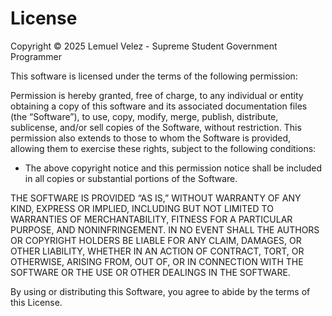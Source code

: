 # License

Copyright © 2025 Lemuel Velez - Supreme Student Government Programmer

This software is licensed under the terms of the following permission:

Permission is hereby granted, free of charge, to any individual or entity obtaining a copy of this software and its associated documentation files (the “Software”), to use, copy, modify, merge, publish, distribute, sublicense, and/or sell copies of the Software, without restriction. This permission also extends to those to whom the Software is provided, allowing them to exercise these rights, subject to the following conditions:

- The above copyright notice and this permission notice shall be included in all copies or substantial portions of the Software.

THE SOFTWARE IS PROVIDED “AS IS,” WITHOUT WARRANTY OF ANY KIND, EXPRESS OR IMPLIED, INCLUDING BUT NOT LIMITED TO WARRANTIES OF MERCHANTABILITY, FITNESS FOR A PARTICULAR PURPOSE, AND NONINFRINGEMENT. IN NO EVENT SHALL THE AUTHORS OR COPYRIGHT HOLDERS BE LIABLE FOR ANY CLAIM, DAMAGES, OR OTHER LIABILITY, WHETHER IN AN ACTION OF CONTRACT, TORT, OR OTHERWISE, ARISING FROM, OUT OF, OR IN CONNECTION WITH THE SOFTWARE OR THE USE OR OTHER DEALINGS IN THE SOFTWARE.

By using or distributing this Software, you agree to abide by the terms of this License.
